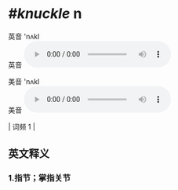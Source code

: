 # ***\#knuckle*** n
英音 'nʌkl  
英音
<audio src="./media/knuckle1.aac" controls="controls"></audio>

美音 'nʌkl  
美音
<audio src="./media/knuckle2.aac" controls="controls"></audio>



| 词频 1 |  

英文释义
---
### 1.**指节；掌指关节**  


